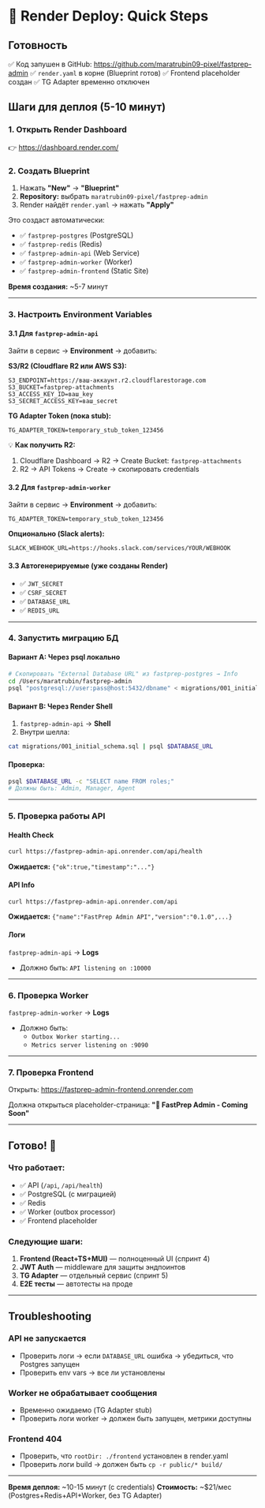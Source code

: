 # 🚀 Render Deploy: Quick Steps

## Готовность
✅ Код запушен в GitHub: https://github.com/maratrubin09-pixel/fastprep-admin
✅ `render.yaml` в корне (Blueprint готов)
✅ Frontend placeholder создан
✅ TG Adapter временно отключен

## Шаги для деплоя (5-10 минут)

### 1. Открыть Render Dashboard
👉 https://dashboard.render.com/

### 2. Создать Blueprint
1. Нажать **"New"** → **"Blueprint"**
2. **Repository:** выбрать `maratrubin09-pixel/fastprep-admin`
3. Render найдёт `render.yaml` → нажать **"Apply"**

Это создаст автоматически:
- ✅ `fastprep-postgres` (PostgreSQL)
- ✅ `fastprep-redis` (Redis)
- ✅ `fastprep-admin-api` (Web Service)
- ✅ `fastprep-admin-worker` (Worker)
- ✅ `fastprep-admin-frontend` (Static Site)

**Время создания:** ~5-7 минут

---

### 3. Настроить Environment Variables

#### 3.1 Для `fastprep-admin-api`
Зайти в сервис → **Environment** → добавить:

**S3/R2 (Cloudflare R2 или AWS S3):**
```
S3_ENDPOINT=https://ваш-аккаунт.r2.cloudflarestorage.com
S3_BUCKET=fastprep-attachments
S3_ACCESS_KEY_ID=ваш_key
S3_SECRET_ACCESS_KEY=ваш_secret
```

**TG Adapter Token (пока stub):**
```
TG_ADAPTER_TOKEN=temporary_stub_token_123456
```

💡 **Как получить R2:**
1. Cloudflare Dashboard → R2 → Create Bucket: `fastprep-attachments`
2. R2 → API Tokens → Create → скопировать credentials

#### 3.2 Для `fastprep-admin-worker`
Зайти в сервис → **Environment** → добавить:
```
TG_ADAPTER_TOKEN=temporary_stub_token_123456
```

**Опционально (Slack alerts):**
```
SLACK_WEBHOOK_URL=https://hooks.slack.com/services/YOUR/WEBHOOK
```

#### 3.3 Автогенерируемые (уже созданы Render)
- ✅ `JWT_SECRET`
- ✅ `CSRF_SECRET`
- ✅ `DATABASE_URL`
- ✅ `REDIS_URL`

---

### 4. Запустить миграцию БД

#### Вариант A: Через psql локально
```bash
# Скопировать "External Database URL" из fastprep-postgres → Info
cd /Users/maratrubin/fastprep-admin
psql "postgresql://user:pass@host:5432/dbname" < migrations/001_initial_schema.sql
```

#### Вариант B: Через Render Shell
1. `fastprep-admin-api` → **Shell**
2. Внутри шелла:
```bash
cat migrations/001_initial_schema.sql | psql $DATABASE_URL
```

#### Проверка:
```bash
psql $DATABASE_URL -c "SELECT name FROM roles;"
# Должны быть: Admin, Manager, Agent
```

---

### 5. Проверка работы API

#### Health Check
```bash
curl https://fastprep-admin-api.onrender.com/api/health
```
**Ожидается:** `{"ok":true,"timestamp":"..."}`

#### API Info
```bash
curl https://fastprep-admin-api.onrender.com/api
```
**Ожидается:** `{"name":"FastPrep Admin API","version":"0.1.0",...}`

#### Логи
`fastprep-admin-api` → **Logs**
- Должно быть: `API listening on :10000`

---

### 6. Проверка Worker

`fastprep-admin-worker` → **Logs**
- Должно быть:
  - `Outbox Worker starting...`
  - `Metrics server listening on :9090`

---

### 7. Проверка Frontend

Открыть: https://fastprep-admin-frontend.onrender.com

Должна открыться placeholder-страница:
**"🚀 FastPrep Admin - Coming Soon"**

---

## Готово! 🎉

### Что работает:
- ✅ API (`/api`, `/api/health`)
- ✅ PostgreSQL (с миграцией)
- ✅ Redis
- ✅ Worker (outbox processor)
- ✅ Frontend placeholder

### Следующие шаги:
1. **Frontend (React+TS+MUI)** — полноценный UI (спринт 4)
2. **JWT Auth** — middleware для защиты эндпоинтов
3. **TG Adapter** — отдельный сервис (спринт 5)
4. **E2E тесты** — автотесты на проде

---

## Troubleshooting

### API не запускается
- Проверить логи → если `DATABASE_URL` ошибка → убедиться, что Postgres запущен
- Проверить env vars → все ли установлены

### Worker не обрабатывает сообщения
- Временно ожидаемо (TG Adapter stub)
- Проверить логи worker → должен быть запущен, метрики доступны

### Frontend 404
- Проверить, что `rootDir: ./frontend` установлен в render.yaml
- Проверить логи build → должен быть `cp -r public/* build/`

---

**Время деплоя:** ~10-15 минут (с credentials)
**Стоимость:** ~$21/мес (Postgres+Redis+API+Worker, без TG Adapter)






